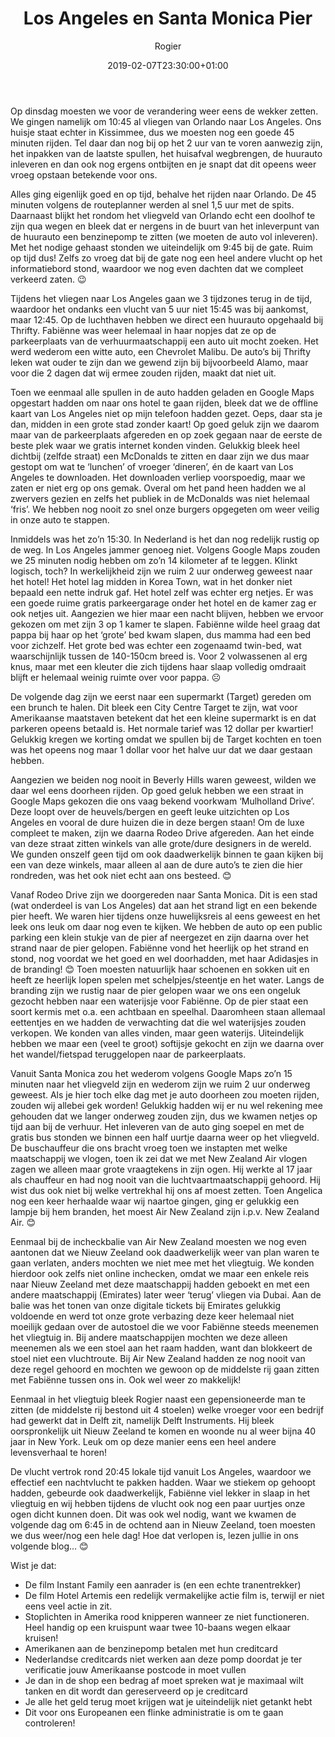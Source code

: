 ﻿---
title: Los Angeles en Santa Monica Pier
author: Rogier
type: post
date: 2019-02-07T23:30:00+01:00
url: /weblog/2019/02/07/los-angeles-en-santa-monica-pier/
commentFolder: 2019-02-07-los-angeles-en-santa-monica-pier
categories:
- Wereld trip 2019
images: ["06-santa-monica-beach.jpg"]
resources:
- src: 01-american-airlines-naar-la.jpg
  title: Het vliegtuig van American Airlines dat ons naar Los Angeles bracht
  params:
    imagegallery: true
- src: 02-fabienne-slaapt-naar-la.jpg
  title: Fabiënne slaapt in het vliegtuig
  params:
    imagegallery: true
- src: 03-la-met-besneeuwde-bergtoppen.jpg
  title: Besneeuwde bergtoppen bij LA
  params:
    imagegallery: true
- src: 04-city-centre-la.jpg
  title: Los Angeles city centre vanuit de lucht
  params:
    imagegallery: true
- src: 05-parkeergarage-la.jpg
  title: Wolkenkrabbers naast een parkeergarage in LA
  params:
    imagegallery: true
- src: 06-santa-monica-beach.jpg
  title: Santa Monica beach en Pier
  params:
    imagegallery: true
    banner: true
- src: 07-santa-monica.jpg
  title: Santa Monica beach
  params:
    imagegallery: true
- src: 08-fabienne-speelt.jpg
  title: Fabiënne speelt op Santa Monica beach
  params:
    imagegallery: true
- src: 09-fabienne-speelt.jpg
  title: Fabiënne speelt op Santa Monica beach
  params:
    imagegallery: true
- src: 10-santa-monica-beach.jpg
  title: Wandel/fietspad Santa Monica beach
  params:
    imagegallery: true

---
Op dinsdag moesten we voor de verandering weer eens de wekker zetten. We gingen namelijk om 10:45 al vliegen van Orlando naar Los Angeles. Ons huisje staat echter in Kissimmee, dus we moesten nog een goede 45 minuten rijden. Tel daar dan nog bij op het 2 uur van te voren aanwezig zijn, het inpakken van de laatste spullen, het huisafval wegbrengen, de huurauto inleveren en dan ook nog ergens ontbijten en je snapt dat dit opeens weer vroeg opstaan betekende voor ons.

Alles ging eigenlijk goed en op tijd, behalve het rijden naar Orlando. De 45 minuten volgens de routeplanner werden al snel 1,5 uur met de spits. Daarnaast blijkt het rondom het vliegveld van Orlando echt een doolhof te zijn qua wegen en bleek dat er nergens in de buurt van het inleverpunt van de huurauto een benzinepomp te zitten (we moeten de auto vol inleveren). Met het nodige gehaast stonden we uiteindelijk om 9:45 bij de gate. Ruim op tijd dus! Zelfs zo vroeg dat bij de gate nog een heel andere vlucht op het informatiebord stond, waardoor we nog even dachten dat we compleet verkeerd zaten. 😉

Tijdens het vliegen naar Los Angeles gaan we 3 tijdzones terug in de tijd, waardoor het ondanks een vlucht van 5 uur niet 15:45 was bij aankomst, maar 12:45. Op de luchthaven hebben we direct een huurauto opgehaald bij Thrifty. Fabiënne was weer helemaal in haar nopjes dat ze op de parkeerplaats van de verhuurmaatschappij een auto uit mocht zoeken. Het werd wederom een witte auto, een Chevrolet Malibu. De auto’s bij Thrifty leken wat ouder te zijn dan we gewend zijn bij bijvoorbeeld Alamo, maar voor die 2 dagen dat wij ermee zouden rijden, maakt dat niet uit.

Toen we eenmaal alle spullen in de auto hadden geladen en Google Maps opgestart hadden om naar ons hotel te gaan rijden, bleek dat we de offline kaart van Los Angeles niet op mijn telefoon hadden gezet. Oeps, daar sta je dan, midden in een grote stad zonder kaart! Op goed geluk zijn we daarom maar van de parkeerplaats afgereden en op zoek gegaan naar de eerste de beste plek waar we gratis internet konden vinden. Gelukkig bleek heel dichtbij (zelfde straat) een McDonalds te zitten en daar zijn we dus maar gestopt om wat te ‘lunchen’ of vroeger ‘dineren’, én de kaart van Los Angeles te downloaden. Het downloaden verliep voorspoedig, maar we zaten er niet erg op ons gemak. Overal om het pand heen hadden we al zwervers gezien en zelfs het publiek in de McDonalds was niet helemaal ‘fris’. We hebben nog nooit zo snel onze burgers opgegeten om weer veilig in onze auto te stappen.

Inmiddels was het zo’n 15:30. In Nederland is het dan nog redelijk rustig op de weg. In Los Angeles jammer genoeg niet. Volgens Google Maps zouden we 25 minuten nodig hebben om zo’n 14 kilometer af te leggen. Klinkt logisch, toch? In werkelijkheid zijn we ruim 2 uur onderweg geweest naar het hotel! Het hotel lag midden in Korea Town, wat in het donker niet bepaald een nette indruk gaf. Het hotel zelf was echter erg netjes. Er was een goede ruime gratis parkeergarage onder het hotel en de kamer zag er ook netjes uit. Aangezien we hier maar een nacht blijven, hebben we ervoor gekozen om met zijn 3 op 1 kamer te slapen. Fabiënne wilde heel graag dat pappa bij haar op het ‘grote’ bed kwam slapen, dus mamma had een bed voor zichzelf. Het grote bed was echter een zogenaamd twin-bed, wat waarschijnlijk tussen de 140-150cm breed is. Voor 2 volwassenen al erg knus, maar met een kleuter die zich tijdens haar slaap volledig omdraait blijft er helemaal weinig ruimte over voor pappa. ☹

De volgende dag zijn we eerst naar een supermarkt (Target) gereden om een brunch te halen. Dit bleek een City Centre Target te zijn, wat voor Amerikaanse maatstaven betekent dat het een kleine supermarkt is en dat parkeren opeens betaald is. Het normale tarief was 12 dollar per kwartier! Gelukkig kregen we korting omdat we spullen bij de Target kochten en toen was het opeens nog maar 1 dollar voor het halve uur dat we daar gestaan hebben.

Aangezien we beiden nog nooit in Beverly Hills waren geweest, wilden we daar wel eens doorheen rijden. Op goed geluk hebben we een straat in Google Maps gekozen die ons vaag bekend voorkwam ‘Mulholland Drive’. Deze loopt over de heuvels/bergen en geeft leuke uitzichten op Los Angeles en vooral de dure huizen die in deze bergen staan! Om de luxe compleet te maken, zijn we daarna Rodeo Drive afgereden. Aan het einde van deze straat zitten winkels van alle grote/dure designers in de wereld. We gunden onszelf geen tijd om ook daadwerkelijk binnen te gaan kijken bij een van deze winkels, maar alleen al aan de dure auto’s te zien die hier rondreden, was het ook niet echt aan ons besteed. 😊

Vanaf Rodeo Drive zijn we doorgereden naar Santa Monica. Dit is een stad (wat onderdeel is van Los Angeles) dat aan het strand ligt en een bekende pier heeft. We waren hier tijdens onze huwelijksreis al eens geweest en het leek ons leuk om daar nog even te kijken. We hebben de auto op een public parking een klein stukje van de pier af neergezet en zijn daarna over het strand naar de pier gelopen. Fabiënne vond het heerlijk op het strand en stond, nog voordat we het goed en wel doorhadden, met haar Adidasjes in de branding! 😊 Toen moesten natuurlijk haar schoenen en sokken uit en heeft ze  heerlijk lopen spelen met schelpjes/steentje en het water. Langs de branding zijn we rustig naar de pier gelopen waar we ons een ongeluk gezocht hebben naar een waterijsje voor Fabiënne. Op de pier staat een soort kermis met o.a. een achtbaan en speelhal. Daaromheen staan allemaal eettentjes en we hadden de verwachting dat die wel waterijsjes zouden verkopen. We konden van alles vinden, maar geen waterijs. Uiteindelijk hebben we maar een (veel te groot) softijsje gekocht en zijn we daarna over het wandel/fietspad teruggelopen naar de parkeerplaats.

Vanuit Santa Monica zou het wederom volgens Google Maps zo’n 15 minuten naar het vliegveld zijn en wederom zijn we ruim 2 uur onderweg geweest. Als je hier toch elke dag met je auto doorheen zou moeten rijden, zouden wij allebei gek worden! Gelukkig hadden wij er nu wel rekening mee gehouden dat we langer onderweg zouden zijn, dus we kwamen netjes op tijd aan bij de verhuur. Het inleveren van de auto ging soepel en met de gratis bus stonden we binnen een half uurtje daarna weer op het vliegveld. De buschauffeur die ons bracht vroeg toen we instapten met welke maatschappij we vlogen, toen ik zei dat we met New Zealand Air vlogen zagen we alleen maar grote vraagtekens in zijn ogen. Hij werkte al 17 jaar als chauffeur en had nog nooit van die luchtvaartmaatschappij gehoord. Hij wist dus ook niet bij welke vertrekhal hij ons af moest zetten. Toen Angelica nog een keer herhaalde waar wij naartoe gingen, ging er gelukkig een lampje bij hem branden, het moest Air New Zealand zijn i.p.v. New Zealand Air. 😊

Eenmaal bij de incheckbalie van Air New Zealand moesten we nog even aantonen dat we Nieuw Zeeland ook daadwerkelijk weer van plan waren te gaan verlaten, anders mochten we niet mee met het vliegtuig. We konden hierdoor ook zelfs niet online inchecken, omdat we maar een enkele reis naar Nieuw Zeeland met deze maatschappij hadden geboekt en met een andere maatschappij (Emirates) later weer ‘terug’ vliegen via Dubai. Aan de balie was het tonen van onze digitale tickets bij Emirates gelukkig voldoende en werd tot onze grote verbazing deze keer helemaal niet moeilijk gedaan over de autostoel die we voor Fabiënne steeds meenemen het vliegtuig in. Bij andere maatschappijen mochten we deze alleen meenemen als we een stoel aan het raam hadden, want dan blokkeert de stoel niet een vluchtroute. Bij Air New Zealand hadden ze nog nooit van deze regel gehoord en mochten we gewoon op de middelste rij gaan zitten met Fabiënne tussen ons in. Ook wel weer zo makkelijk!

Eenmaal in het vliegtuig bleek Rogier naast een gepensioneerde man te zitten (de middelste rij bestond uit 4 stoelen) welke vroeger voor een bedrijf had gewerkt dat in Delft zit, namelijk Delft Instruments. Hij bleek oorspronkelijk uit Nieuw Zeeland te komen en woonde nu al weer bijna 40 jaar in New York. Leuk om op deze manier eens een heel andere levensverhaal te horen!

De vlucht vertrok rond 20:45 lokale tijd vanuit Los Angeles, waardoor we effectief een nachtvlucht te pakken hadden. Waar we stiekem op gehoopt hadden, gebeurde ook daadwerkelijk, Fabiënne viel lekker in slaap in het vliegtuig en wij hebben tijdens de vlucht ook nog een paar uurtjes onze ogen dicht kunnen doen. Dit was ook wel nodig, want we kwamen de volgende dag om 6:45 in de ochtend aan in Nieuw Zeeland, toen moesten we dus weer/nog een hele dag! Hoe dat verlopen is, lezen jullie in ons volgende blog… 😊

Wist je dat:

- De film Instant Family een aanrader is (en een echte tranentrekker)
- De film Hotel Artemis een redelijk vermakelijke actie film is, terwijl er niet eens veel actie in zit.
- Stoplichten in Amerika rood knipperen wanneer ze niet functioneren. Heel handig op een kruispunt waar twee 10-baans wegen elkaar kruisen!
- Amerikanen aan de benzinepomp betalen met hun creditcard
- Nederlandse creditcards niet werken aan deze pomp doordat je ter verificatie jouw Amerikaanse postcode in moet vullen 
- Je dan in de shop een bedrag af moet spreken wat je maximaal wilt tanken en dit wordt dan gereserveerd op je creditcard
- Je alle het geld terug moet krijgen wat je uiteindelijk niet getankt hebt
- Dit voor ons Europeanen een flinke administratie is om te gaan controleren!